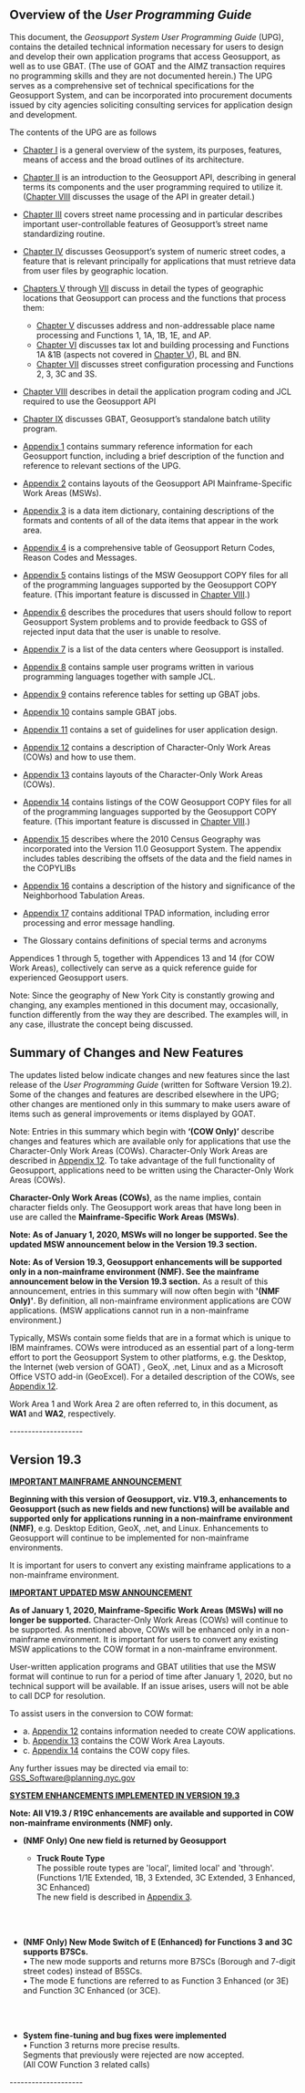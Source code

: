 ##  <div class="pdfPageBreakBefore">Overview of the <i>User Programming Guide</i></div>  

This document, the _Geosupport System User Programming Guide_ (UPG), contains the detailed technical information necessary for users to design and develop their own application programs that access Geosupport, as well as to use GBAT.  (The use of GOAT and the AIMZ transaction requires no programming skills and they are not documented herein.)  The UPG serves as a comprehensive set of technical specifications for the Geosupport System, and can be incorporated into procurement documents issued by city agencies soliciting consulting services for application design and development.

The contents of the UPG are as follows

* [Chapter I](/chapters/chapterI/chapterI/) is a general overview of the system, its purposes, features, means of access and the broad outlines of its architecture.  
* [Chapter II](/chapters/chapterII/chapterII/) is an introduction to the Geosupport API, describing in general terms its components and the user programming required to utilize it.  ([Chapter VIII](/chapters/chapterVIII/chapterVIII/) discusses the usage of the API in greater detail.)  
* [Chapter III](/chapters/chapterIII/chapterIII/) covers street name processing and in particular describes important user-controllable features of Geosupport’s street name standardizing routine.  
* [Chapter IV](/chapters/chapterIV/chapterIV/) discusses Geosupport’s system of numeric street codes, a feature that is relevant principally for applications that must retrieve data from user files by geographic location.

* [Chapters V](/chapters/chapterV/chapterV/) through [VII](/chapters/chapterVII/chapterVII/) discuss in detail the types of geographic locations that Geosupport can process and the functions that process them:  
    * [Chapter V](/chapters/chapterV/chapterV/) discusses address and non-addressable place name processing and Functions 1, 1A, 1B, 1E, and AP.  
    * [Chapter VI](/chapters/chapterVI/chapterVI/) discusses tax lot and building processing and Functions 1A &1B (aspects not covered in [Chapter V](/chapters/chapterV/chapterV/)), BL and BN.  
    * [Chapter VII](/chapters/chapterVII/chapterVII/) discusses street configuration processing and Functions 2, 3, 3C and 3S.

* [Chapter VIII](/chapters/chapterVIII/chapterVIII/) describes in detail the application program coding and JCL required to use the  Geosupport API  
* [Chapter IX](/chapters/chapterIX/chapterIX/) discusses GBAT, Geosupport’s standalone batch utility program.  
* [Appendix 1](/appendices/appendix01/) contains summary reference information for each Geosupport function, including a brief description of the function and reference to relevant sections of the UPG.  
* [Appendix 2](/appendices/appendix02/) contains layouts of the Geosupport API Mainframe-Specific Work Areas (MSWs).  
* [Appendix 3](/appendices/appendix03/) is a data item dictionary, containing descriptions of the formats and contents of all of the data items that appear in the work area.  
* [Appendix 4](/appendices/appendix04/) is a comprehensive table of Geosupport Return Codes, Reason Codes and Messages.  
* [Appendix 5](/appendices/appendix05/) contains listings of the MSW Geosupport COPY files for all of the programming languages supported by the Geosupport COPY feature.  (This important feature is discussed in [Chapter VIII](/chapters/chapterVIII/chapterVIII/).)  
* [Appendix 6](/appendices/appendix06/) describes the procedures that users should follow to report Geosupport System problems and to provide feedback to GSS of rejected input data that the user is unable to resolve.  
* [Appendix 7](/appendices/appendix07/) is a list of the data centers where Geosupport is installed.  
* [Appendix 8](/appendices/appendix08/) contains sample user programs written in various programming languages together with sample JCL.  
* [Appendix 9](/appendices/appendix09/) contains reference tables for setting up GBAT jobs.  
* [Appendix 10](/appendices/appendix10/) contains sample GBAT jobs.  
* [Appendix 11](/appendices/appendix11/) contains a set of guidelines for user application design.  
* [Appendix 12](/appendices/appendix12/) contains a description of Character-Only Work Areas (COWs) and how to use them.  
* [Appendix 13](/appendices/appendix13/) contains layouts of the Character-Only Work Areas (COWs).  
* [Appendix 14](/appendices/appendix14/) contains listings of the COW Geosupport COPY files for all of the programming languages supported by the Geosupport COPY feature. (This important feature is discussed in [Chapter VIII](/chapters/chapterVIII/chapterVIII/).)  
* [Appendix 15](/appendices/appendix15/) describes where the 2010 Census Geography was incorporated into the Version 11.0 Geosupport System.  The appendix includes tables describing the offsets of the data and the field names in the COPYLIBs  
* [Appendix 16](/appendices/appendix16/) contains a description of the history and significance of the Neighborhood Tabulation Areas.  
* [Appendix 17](/appendices/appendix17/) contains additional TPAD information, including error processing and error message handling.  
* The Glossary contains definitions of special terms and acronyms  



Appendices 1 through 5, together with Appendices 13 and 14 (for COW Work Areas), collectively can serve as a quick reference guide for experienced Geosupport users.

Note: Since the geography of New York City is constantly growing and changing, any examples mentioned in this document may, occasionally, function differently from the way they are described.  The examples will, in any case, illustrate the concept being discussed.




## **Summary of Changes and New Features**
The updates listed below indicate changes and new features since the last release of the _User Programming Guide_ (written for Software Version 19.2).  Some of the changes and features are described elsewhere in the UPG; other changes are mentioned only in this summary to make users aware of items such as general improvements or items displayed by GOAT.

Note: Entries in this summary which begin with **‘(COW Only)’** describe changes and features which are available only for applications that use the Character-Only Work Areas (COWs).  Character-Only Work Areas are described in [Appendix 12](/appendices/appendix12/).  To take advantage of the full functionality of Geosupport, applications need to be written using the Character-Only Work Areas (COWs).

**Character-Only Work Areas (COWs)**, as the name implies, contain character fields only.  The Geosupport work areas that have long been in use are called the **Mainframe-Specific Work Areas (MSWs)**.  

**Note: As of January 1, 2020, MSWs will no longer be supported.  See the updated MSW announcement below in the Version 19.3 section.**


**Note: As of Version 19.3, Geosupport enhancements will be supported only in a non-mainframe environment (NMF).   See the mainframe announcement below in the Version 19.3 section.**  As a result of this announcement, entries in this summary will now often begin with **'(NMF Only)'**. By definition, all non-mainframe environment applications are COW applications.  (MSW applications cannot run in a non-mainframe environment.)


Typically, MSWs contain some fields that are in a format which is unique to IBM mainframes.  COWs were introduced as an essential part of a long-term effort to port the Geosupport System to other platforms, e.g. the Desktop, the Internet (web version of GOAT) , GeoX, .net, Linux and as a Microsoft Office VSTO add-in (GeoExcel).  For a detailed description of the COWs, see [Appendix 12](/appendices/appendix12/).

Work Area 1 and Work Area 2 are often referred to, in this document, as **WA1** and **WA2**, respectively.


<p>--------------------</p>

## Version 19.3

<u>**IMPORTANT MAINFRAME ANNOUNCEMENT**</u>  

<b>Beginning with this version of Geosupport, viz. V19.3, enhancements to Geosupport (such as new fields and new functions) will be available and supported only for applications running in a non-mainframe environment (NMF)</b>, e.g. Desktop Edition, GeoX, .net, and Linux.  Enhancements to Geosupport will continue to be implemented for non-mainframe environments.  

It is important for users to convert any existing mainframe applications to a non-mainframe environment.

<u>**IMPORTANT UPDATED MSW ANNOUNCEMENT**</u>  

**As of January 1, 2020, Mainframe-Specific Work Areas (MSWs) will no longer be supported.**  Character-Only Work Areas (COWs) will continue to be supported.  As mentioned above, COWs will be enhanced only in a non-mainframe environment.  It is important for users to convert any existing MSW applications to the COW format in a non-mainframe environment.

User-written application programs and GBAT utilities that use the MSW format will continue to run for a period of time after January 1, 2020, but no technical support will be available.  If an issue arises, users will not be able to call DCP for resolution.

To assist users in the conversion to COW format:  
   *  a. [Appendix 12](/appendices/appendix12/) contains information needed to create COW applications.    
   *  b. [Appendix 13](/appendices/appendix13/) contains the COW Work Area Layouts.  
   *  c. [Appendix 14](/appendices/appendix14/) contains the COW copy files.   

Any further issues may be directed via email to: GSS_Software@planning.nyc.gov



<!-- * **(COW Only) System Enhancements Implemented**  
<br>
    * **The numeric words ‘ONE’ through ‘NINE’ are now accepted as a house number in the Geosupport house number input field.**   -->

<u>**SYSTEM ENHANCEMENTS IMPLEMENTED IN VERSION 19.3**</u>

**Note: All V19.3 / R19C enhancements are available and supported in COW non-mainframe environments (NMF) only.**

* **(NMF Only) One new field is returned by Geosupport**  

    * <b>Truck Route Type</b>  
The possible route types are 'local', limited local' and 'through'.  
  (Functions 1/1E Extended, 1B, 3 Extended, 3C Extended, 3 Enhanced, 3C Enhanced)  
  The new field is described in  [Appendix 3](/appendices/appendix03/).  
<br>
<br>  

* **(NMF Only)  New Mode Switch of E (Enhanced) for Functions 3 and 3C supports B7SCs.**  
  •	The new mode supports and returns more B7SCs (Borough and 7-digit street codes) instead of B5SCs.  
  •	The mode E functions are referred to as Function 3 Enhanced (or 3E) and Function 3C Enhanced (or 3CE).
<br>
<br>  

* **System fine-tuning and bug fixes were implemented**  
  •	Function 3 returns more precise results.  
    Segments that previously were rejected are now accepted.  
    (All COW Function 3 related calls)







<p>--------------------</p>


<!-- why does code look bold?.  It is not bold on screen or print -->
